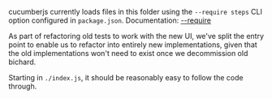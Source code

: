cucumberjs currently loads files in this folder using the `--require steps` CLI option configured in `package.json`.
Documentation: [--require](https://github.com/cucumber/cucumber-js/blob/main/docs/configuration.md#finding-your-code)

As part of refactoring old tests to work with the new UI, we've split the entry point
to enable us to refactor into entirely new implementations, given that the old implementations
won't need to exist once we decommission old bichard.

Starting in `./index.js`, it should be reasonably easy to follow the code through.
